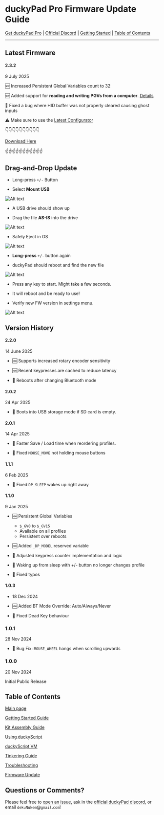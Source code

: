 # duckyPad Pro Firmware Update Guide

[Get duckyPad Pro](https://www.tindie.com/products/37399/) | [Official Discord](https://discord.gg/4sJCBx5) | [Getting Started](./getting_started.md) | [Table of Contents](#table-of-contents)

-----

## Latest Firmware

#### 2.3.2

9 July 2025

🆕 Increased Persistent Global Variables count to 32

🆕 Added support for **reading and writing PGVs from a computer**. [Details](https://github.com/duckyPad/duckyPad-Profile-Autoswitcher/blob/master/HID_details.md)

🐞 Fixed a bug where HID buffer was not properly cleared causing ghost inputs

⚠️ Make sure to use the [Latest Configurator](https://github.com/duckyPad/duckyPad-Configurator/releases/latest)

👇👇👇👇👇👇👇👇👇👇

[Download Here](https://github.com/dekuNukem/duckyPad-Pro/raw/master/firmware/DPP_FW_2.3.2_fafd94a9.bin)

☝️☝️☝️☝️☝️☝️☝️☝️☝️☝️☝️

## Drag-and-Drop Update

* Long-press `+/-` Button

* Select **Mount USB**

![Alt text](../resources/photos/tinker/mount.png)

* A USB drive should show up

* Drag the file **AS-IS** into the drive

![Alt text](../resources/photos/tinker/drag.png)

* Safely Eject in OS

![Alt text](../resources/photos/tinker/eject.png)

* **Long-press** `+/-` button again

* duckyPad should reboot and find the new file

![Alt text](../resources/photos/tinker/update.png)

* Press any key to start. Might take a few seconds.

* It will reboot and be ready to use!

* Verify new FW version in settings menu.

![Alt text](../resources/photos/tinker/newver.png)

## Version History

#### 2.2.0

14 June 2025

* 🆕 Supports increased rotary encoder sensitivity

* 🆕 Recent keypresses are cached to reduce latency

* 🐞 Reboots after changing Bluetooth mode

#### 2.0.2

24 Apr 2025

* 🐞 Boots into USB storage mode if SD card is empty.

#### 2.0.1

14 Apr 2025

* 🐞 Faster Save / Load time when reordering profiles.

* 🐞 Fixed `MOUSE_MOVE` not holding mouse buttons

#### 1.1.1

6 Feb 2025

* 🐞 Fixed `DP_SLEEP` wakes up right away

#### 1.1.0

9 Jan 2025

* 🆕 Persistent Global Variables
	* `$_GV0` to `$_GV15`
	* Available on all profiles
	* Persistent over reboots

* 🆕 Added `_DP_MODEL` reserved variable

* 🐞 Adjusted keypress counter implementation and logic

* 🐞 Waking up from sleep with +/- button no longer changes profile

* 🐞 Fixed typos

#### 1.0.3

* 18 Dec 2024

* 🆕 Added BT Mode Override: Auto/Always/Never

* 🐞 Fixed Dead Key behaviour

### 1.0.1

28 Nov 2024

* 🐞 Bug Fix: `MOUSE_WHEEL` hangs when scrolling upwards

### 1.0.0

20 Nov 2024

Initial Public Release

## Table of Contents

[Main page](../README.md)

[Getting Started Guide](getting_started.md)

[Kit Assembly Guide](kit_assembly.md)

[Using duckyScript](duckyscript_info.md)

[duckyScript VM](bytecode_vm.md)

[Tinkering Guide](tinkering_guide.md)

[Troubleshooting](troubleshooting.md)

[Firmware Update](fw_update.md)

## Questions or Comments?

Please feel free to [open an issue](https://github.com/dekuNukem/duckypad-pro/issues), ask in the [official duckyPad discord](https://discord.gg/4sJCBx5), or email `dekuNukem`@`gmail`.`com`!